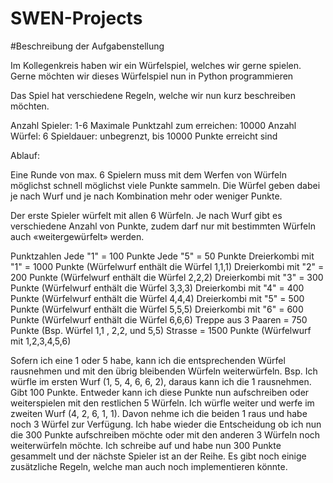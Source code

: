 # SWEN-Projects

#Beschreibung der Aufgabenstellung


Im Kollegenkreis haben wir ein Würfelspiel, welches wir gerne spielen. Gerne möchten wir dieses Würfelspiel nun in Python programmieren

Das Spiel hat verschiedene Regeln, welche wir nun kurz beschreiben möchten.

Anzahl Spieler: 1-6
Maximale Punktzahl zum erreichen: 10000
Anzahl Würfel: 6
Spieldauer: unbegrenzt, bis 10000 Punkte erreicht sind

Ablauf:

Eine Runde von max. 6 Spielern muss mit dem Werfen von Würfeln möglichst schnell möglichst viele Punkte sammeln. Die Würfel geben dabei je nach Wurf und je nach Kombination mehr oder weniger Punkte.

Der erste Spieler würfelt mit allen 6 Würfeln. Je nach Wurf gibt es verschiedene Anzahl von Punkte, zudem darf nur mit bestimmten Würfeln auch «weitergewürfelt» werden.

Punktzahlen
Jede "1" = 100 Punkte
Jede "5" = 50 Punkte
Dreierkombi mit "1" = 1000 Punkte   (Würfelwurf enthält die Würfel 1,1,1)
Dreierkombi mit "2" = 200 Punkte    (Würfelwurf enthält die Würfel 2,2,2)
Dreierkombi mit "3" = 300 Punkte    (Würfelwurf enthält die Würfel 3,3,3)
Dreierkombi mit "4" = 400 Punkte    (Würfelwurf enthält die Würfel 4,4,4)
Dreierkombi mit "5" = 500 Punkte    (Würfelwurf enthält die Würfel 5,5,5)
Dreierkombi mit "6" = 600 Punkte    (Würfelwurf enthält die Würfel 6,6,6)
Treppe aus 3 Paaren = 750 Punkte    (Bsp. Würfel 1,1 , 2,2, und 5,5)
Strasse             = 1500 Punkte   (Würfelwurf mit 1,2,3,4,5,6)


Sofern ich eine 1 oder 5 habe, kann ich die entsprechenden Würfel rausnehmen und mit den übrig bleibenden Würfeln weiterwürfeln. Bsp. Ich würfle im ersten Wurf (1, 5, 4, 6, 6, 2), daraus kann ich die 1 rausnehmen. Gibt 100 Punkte. Entweder kann ich diese Punkte nun aufschreiben oder weiterspielen mit den restlichen 5 Würfeln. Ich würfle weiter und werfe im zweiten Wurf (4, 2, 6, 1, 1). Davon nehme ich die beiden 1 raus und habe noch 3 Würfel zur Verfügung. Ich habe wieder die Entscheidung ob ich nun die 300 Punkte aufschreiben möchte oder mit den anderen 3 Würfeln noch weiterwürfeln möchte. Ich schreibe auf und habe nun 300 Punkte gesammelt und der nächste Spieler ist an der Reihe. Es gibt noch einige zusätzliche Regeln, welche man auch noch implementieren könnte.


